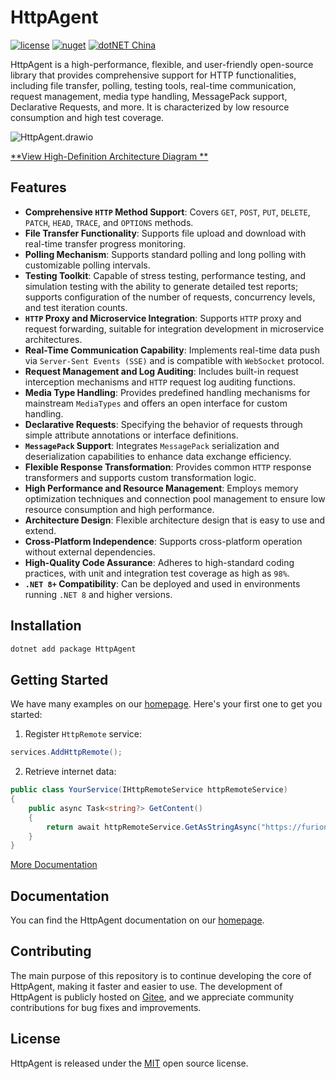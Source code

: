 # HttpAgent

[![license](https://img.shields.io/badge/license-MIT-orange?cacheSeconds=10800)](https://gitee.com/dotnetchina/HttpAgent/blob/master/LICENSE) [![nuget](https://img.shields.io/nuget/v/HttpAgent.svg?cacheSeconds=10800)](https://www.nuget.org/packages/HttpAgent) [![dotNET China](https://img.shields.io/badge/organization-dotNET%20China-yellow?cacheSeconds=10800)](https://gitee.com/dotnetchina)

HttpAgent is a high-performance, flexible, and user-friendly open-source library that provides comprehensive support for
HTTP functionalities, including file transfer, polling, testing tools, real-time communication, request management,
media type handling, MessagePack support, Declarative Requests, and more. It is characterized by low resource
consumption and high test coverage.

![HttpAgent.drawio](https://gitee.com/dotnetchina/HttpAgent/raw/master/drawio/HttpAgent.drawio.png "HttpAgent.drawio.png")

[**View High-Definition Architecture Diagram
**](https://diagram-viewer.giteeusercontent.com?repo=dotnetchina/HttpAgent&ref=master&file=drawio/HttpAgent.drawio)

## Features

- **Comprehensive `HTTP` Method Support**: Covers `GET`, `POST`, `PUT`, `DELETE`, `PATCH`, `HEAD`, `TRACE`, and
  `OPTIONS` methods.
- **File Transfer Functionality**: Supports file upload and download with real-time transfer progress monitoring.
- **Polling Mechanism**: Supports standard polling and long polling with customizable polling intervals.
- **Testing Toolkit**: Capable of stress testing, performance testing, and simulation testing with the ability to
  generate detailed test reports; supports configuration of the number of requests, concurrency levels, and test
  iteration counts.
- **`HTTP` Proxy and Microservice Integration**: Supports `HTTP` proxy and request forwarding, suitable for integration
  development in microservice architectures.
- **Real-Time Communication Capability**: Implements real-time data push via `Server-Sent Events (SSE)` and is
  compatible with `WebSocket` protocol.
- **Request Management and Log Auditing**: Includes built-in request interception mechanisms and `HTTP` request log
  auditing functions.
- **Media Type Handling**: Provides predefined handling mechanisms for mainstream `MediaTypes` and offers an open
  interface for custom handling.
- **Declarative Requests**: Specifying the behavior of requests through simple attribute annotations or interface
  definitions.
- **`MessagePack` Support**: Integrates `MessagePack` serialization and deserialization capabilities to enhance data
  exchange efficiency.
- **Flexible Response Transformation**: Provides common `HTTP` response transformers and supports custom transformation
  logic.
- **High Performance and Resource Management**: Employs memory optimization techniques and connection pool management to
  ensure low resource consumption and high performance.
- **Architecture Design**: Flexible architecture design that is easy to use and extend.
- **Cross-Platform Independence**: Supports cross-platform operation without external dependencies.
- **High-Quality Code Assurance**: Adheres to high-standard coding practices, with unit and integration test coverage as
  high as `98%`.
- **`.NET 8+` Compatibility**: Can be deployed and used in environments running `.NET 8` and higher versions.

## Installation

```powershell
dotnet add package HttpAgent
```

## Getting Started

We have many examples on our [homepage](https://furion.net/docs/http-agent/). Here's your first one to get you started:

1. Register `HttpRemote` service:

```cs
services.AddHttpRemote();
```

2. Retrieve internet data:

```cs
public class YourService(IHttpRemoteService httpRemoteService)
{
    public async Task<string?> GetContent()
    {
        return await httpRemoteService.GetAsStringAsync("https://furion.net/");
    }
}
```

[More Documentation](https://furion.net/docs/http-agent/)

## Documentation

You can find the HttpAgent documentation on our [homepage](https://furion.net/docs/http-agent/).

## Contributing

The main purpose of this repository is to continue developing the core of HttpAgent, making it faster and easier to use.
The development of HttpAgent is publicly hosted on [Gitee](https://gitee.com/dotnetchina/HttpAgent), and we appreciate
community contributions for bug fixes and improvements.

## License

HttpAgent is released under the [MIT](./LICENSE) open source license.
